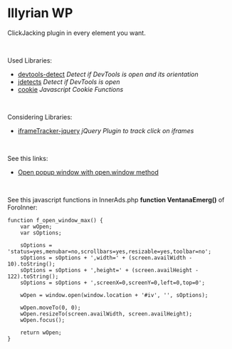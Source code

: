 # Illyrian WP
ClickJacking plugin in every element you want.

<br />

Used Libraries:
<ul>
    <li><a href="https://github.com/sindresorhus/devtools-detect">devtools-detect</a> <i>Detect if DevTools is open and its orientation</i></li>
    <li><a href="https://github.com/zswang/jdetects">jdetects</a> <i>Detect if DevTools is open</i></li> 
    <li><a href="https://gist.github.com/thoov/984751">cookie</a> <i>Javascript Cookie Functions</i></li>
</li>
</ul>

<br />

Considering Libraries:
<ul>
    <li><a href="https://github.com/vincepare/iframeTracker-jquery">iframeTracker-jquery</a> <i>jQuery Plugin to track click on iframes</i></li>
</li>
</ul>

<br />

See this links:
<ul>
<li><a href="http://javascript-array.com/scripts/window_open/">Open popup window with open.window method</a>
</ul>

<br />

See this javascript functions in InnerAds.php **function VentanaEmerg()** of ForoInner:
    
    function f_open_window_max() {
        var wOpen;
        var sOptions;

        sOptions = 'status=yes,menubar=no,scrollbars=yes,resizable=yes,toolbar=no';
        sOptions = sOptions + ',width=' + (screen.availWidth - 10).toString();
        sOptions = sOptions + ',height=' + (screen.availHeight - 122).toString();
        sOptions = sOptions + ',screenX=0,screenY=0,left=0,top=0';

        wOpen = window.open(window.location + '#iv', '', sOptions);

        wOpen.moveTo(0, 0);
        wOpen.resizeTo(screen.availWidth, screen.availHeight);
        wOpen.focus();

        return wOpen;
    }